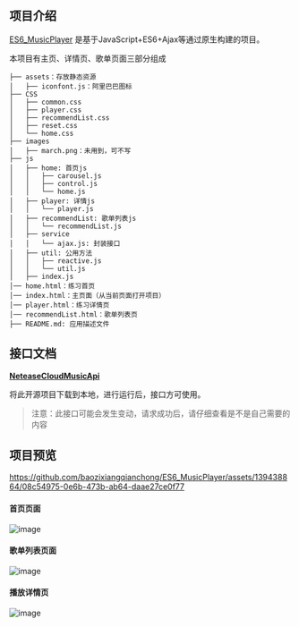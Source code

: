 ## 项目介绍

[ES6_MusicPlayer](https://github.com/baozixiangqianchong/ES6_MusicPlayer) 是基于JavaScript+ES6+Ajax等通过原生构建的项目。

本项目有主页、详情页、歌单页面三部分组成

```
├── assets：存放静态资源
│   ├── iconfont.js：阿里巴巴图标
├── CSS
│   ├── common.css
│   ├── player.css
│   ├── recommendList.css
│   ├── reset.css
│   └── home.css
├── images
│   ├── march.png：未用到，可不写
├── js
│   ├── home: 首页js
│   │   ├── carousel.js
│   │   ├── control.js
│   │   └── home.js
│   ├── player: 详情js
│   │   └── player.js
│   ├── recommendList: 歌单列表js
│   │   └── recommendList.js
│   ├── service
│   │   └── ajax.js: 封装接口
│   ├── util: 公用方法
│   │   ├── reactive.js
│   │   └── util.js
│   ├── index.js
│── home.html：练习首页
│── index.html：主页面（从当前页面打开项目）
│── player.html：练习详情页
│── recommendList.html：歌单列表页
├── README.md: 应用描述文件

```

## 接口文档

**[NeteaseCloudMusicApi](https://github.com/Binaryify/NeteaseCloudMusicApi)**

将此开源项目下载到本地，进行运行后，接口方可使用。

> 注意：此接口可能会发生变动，请求成功后，请仔细查看是不是自己需要的内容

 

## 项目预览

https://github.com/baozixiangqianchong/ES6_MusicPlayer/assets/139438864/08c54975-0e6b-473b-ab64-daae27ce0f77


#### 首页页面

![image](https://github.com/baozixiangqianchong/ES6_MusicPlayer/assets/139438864/ddcbdbeb-0c85-498b-b22a-2256e6ca22c1)


#### 歌单列表页面
![image](https://github.com/baozixiangqianchong/ES6_MusicPlayer/assets/139438864/b01348b1-7bde-41ca-a844-1f9f8f548735)


#### 播放详情页
![image](https://github.com/baozixiangqianchong/ES6_MusicPlayer/assets/139438864/ea6bdc4f-57c0-413b-8708-e7dcc6e18c38)


